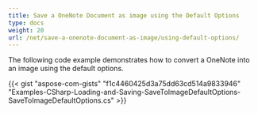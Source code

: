 ```yaml
---
title: Save a OneNote Document as image using the Default Options
type: docs
weight: 20
url: /net/save-a-onenote-document-as-image/using-default-options/
---
```


The following code example demonstrates how to convert a OneNote into an image using the default options.

{{< gist "aspose-com-gists" "f1c4460425d3a75dd63cd514a9833946" "Examples-CSharp-Loading-and-Saving-SaveToImageDefaultOptions-SaveToImageDefaultOptions.cs" >}}
